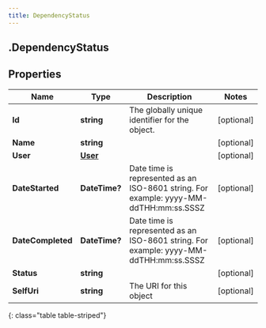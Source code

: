 ```yaml
---
title: DependencyStatus
---
```

## .DependencyStatus

## Properties

|Name | Type | Description | Notes|
|------------ | ------------- | ------------- | -------------|
| **Id** | **string** | The globally unique identifier for the object. | [optional] |
| **Name** | **string** |  | [optional] |
| **User** | [**User**](User.html) |  | [optional] |
| **DateStarted** | **DateTime?** | Date time is represented as an ISO-8601 string. For example: yyyy-MM-ddTHH:mm:ss.SSSZ | [optional] |
| **DateCompleted** | **DateTime?** | Date time is represented as an ISO-8601 string. For example: yyyy-MM-ddTHH:mm:ss.SSSZ | [optional] |
| **Status** | **string** |  | [optional] |
| **SelfUri** | **string** | The URI for this object | [optional] |
{: class="table table-striped"}


